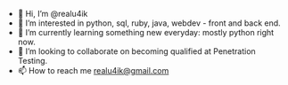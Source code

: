 - 👋 Hi, I’m @realu4ik
- 👀 I’m interested in python, sql, ruby, java, webdev - front and back end.
- 🌱 I’m currently learning something new everyday: mostly python right now.
- 💞️ I’m looking to collaborate on becoming qualified at Penetration Testing.
- 📫 How to reach me realu4ik@gmail.com

<!---
realu4ik/realu4ik is a ✨ special ✨ repository because its `README.md` (this file) appears on your GitHub profile.
You can click the Preview link to take a look at your changes.
--->
